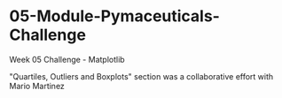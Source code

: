 # 05-Module-Pymaceuticals-Challenge
Week 05 Challenge - Matplotlib

"Quartiles, Outliers and Boxplots" section was a collaborative effort with Mario Martinez